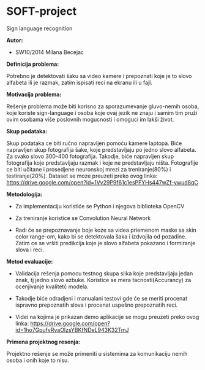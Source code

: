 # SOFT-project
Sign language recognition

**Autor:**

- SW10/2014 Milana Becejac

**Definicija problema:**

Potrebno je detektovati šaku sa video kamere i prepoznati koje je to slovo alfabeta ili je razmak, 
zatim ispisati reci na ekranu ili u fajl.

**Motivacija problema:**

Rešenje problema može biti korisno za sporazumevanje gluvo-nemih osoba, koje koriste sign-language
i osoba koje ovaj jezik ne znaju i samim tim pruži ovim osobama više poslovnih mogucnosti i omoguci im lakši život.

**Skup podataka:**

Skup podataka ce biti ručno napravljen pomoću kamere laptopa. Biće napravljen skup fotografija šake, 
koje predstavljaju po jedno slovo alfabeta. Za svako slovo 300-400 fotografija. Takodje, biće napravljen skup fotografija koje predstavljaju razmak i koje ne predstavljaju ništa. Fotografije ce biti učitane i prosedjene neuronskoj mrezi za treniranje(80%) i testiranje(20%).
Dataset se moze preuzeti preko ovog linka: https://drive.google.com/open?id=1Vv29P9f61c1esPFYHs447wZf-ywud8qC

**Metodologija:**

- Za implementaciju koristiće se Python i njegova biblioteka OpenCV

- Za treniranje koristice se Convolution Neural Network

- Radi će se prepoznavanje boje koze sa videa priemenom maske sa skin color range-om,
 kako bi se detektovala šaka i izdvojila od pozadine. Zatim ce se vršiti predikcija koje je slovo alfabeta
pokazano i formiranje slova i reci.

**Metod evaluacije:**

- Validacija rešenja pomocu testnog skupa slika koje predstavljaju jedan znak, tj jedno slovo azbuke. 
Koristice se mera tacnosti(Accurancy) za ocenjivanje kvalitetć modela. 

- Takodje biće odradjeni i manualani testovi gde će se meriti procenat ispravno prepoznatih slova i procenat uspešno prepoznatih reci.

- Videi na kojima je prikazan demo aplikacije se mogu preuzeti preko ovog linka: https://drive.google.com/open?id=1ho7GpufvRvaOlzsYBKfNDeL943K32TmJ

**Primena projektnog resenja:**

Projektno rešenje se može primeniti u sistemima za komunikaciju nemih osoba i onih koje to nisu.
